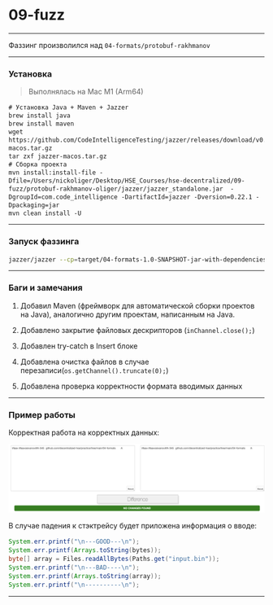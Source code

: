 # 09-fuzz
---

Фаззинг произволился над `04-formats/protobuf-rakhmanov`

---

### Установка
> Выполнялась на Mac M1 (Arm64)

```shell
# Установка Java + Maven + Jazzer
brew install java 
brew install maven
wget https://github.com/CodeIntelligenceTesting/jazzer/releases/download/v0.22.1/jazzer-macos.tar.gz
tar zxf jazzer-macos.tar.gz
# Сборка проекта
mvn install:install-file -Dfile=/Users/nickoliger/Desktop/HSE_Courses/hse-decentralized/09-fuzz/protobuf-rakhmanov-oliger/jazzer/jazzer_standalone.jar  -DgroupId=com.code_intelligence -DartifactId=jazzer -Dversion=0.22.1 -Dpackaging=jar
mvn clean install -U
```

---

### Запуск фаззинга

```sh
jazzer/jazzer --cp=target/04-formats-1.0-SNAPSHOT-jar-with-dependencies.jar --target_class=Fuzzer --target_method=fuzzerTestOneInput
```

---

### Баги и замечания

1) Добавил Maven (фреймворк для автоматической сборки проектов на Java), аналогично другим проектам, написанным на Java.

2) Добавлено закрытие файловых дескрипторов (`inChannel.close();`)

3) Добавлен try-catch в Insert блоке

4) Добавлена очистка файлов в случае перезаписи(`os.getChannel().truncate(0);`)

5) Добавлена проверка корректности формата вводимых данных

---

### Пример работы

Корректная работа на корректных данных:

![1-test](images/1-test.png)

В случае падения к стэктрейсу будет приложена информация о вводе:

```Java
System.err.printf("\n---GOOD---\n");
System.err.printf(Arrays.toString(bytes));
byte[] array = Files.readAllBytes(Paths.get("input.bin"));
System.err.printf("\n---BAD----\n");
System.err.printf(Arrays.toString(array));
System.err.printf("\n----------\n");
```

---
